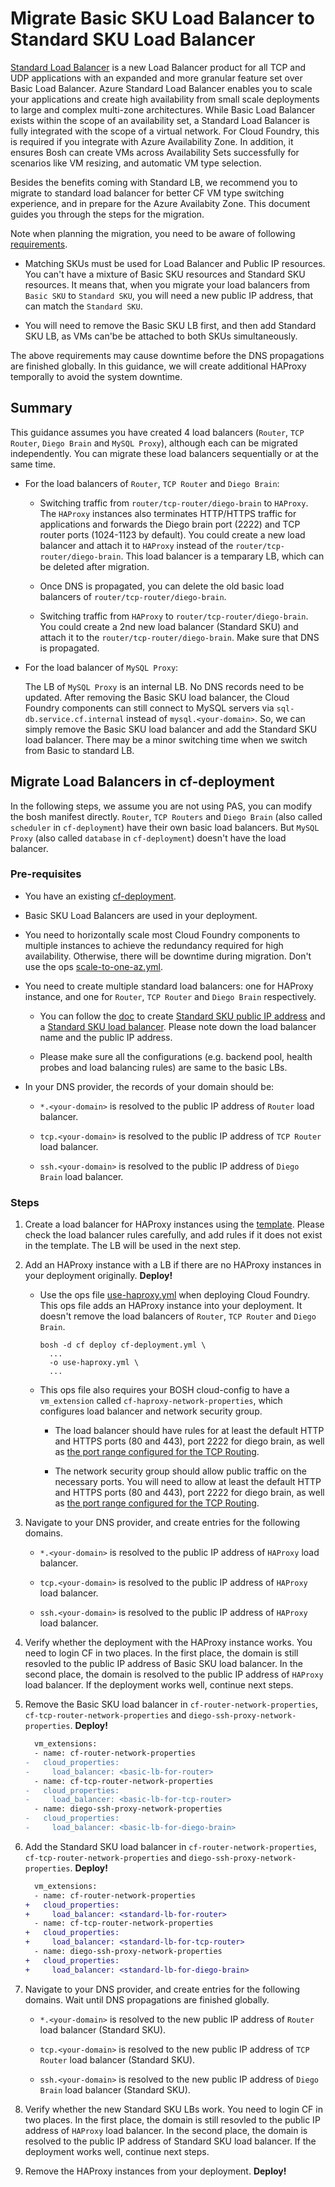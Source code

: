 # Migrate Basic SKU Load Balancer to Standard SKU Load Balancer

[Standard Load Balancer](https://docs.microsoft.com/en-us/azure/load-balancer/load-balancer-standard-overview) is a new Load Balancer product for all TCP and UDP applications with an expanded and more granular feature set over Basic Load Balancer. Azure Standard Load Balancer enables you to scale your applications and create high availability from small scale deployments to large and complex multi-zone architectures. While Basic Load Balancer exists within the scope of an availability set, a Standard Load Balancer is fully integrated with the scope of a virtual network. For Cloud Foundry, this is required if you integrate with Azure Availability Zone. In addition, it ensures Bosh can create VMs across Availability Sets successfully for scenarios like VM resizing, and automatic VM type selection.

Besides the benefits coming with Standard LB, we recommend you to migrate to standard load balancer for better CF VM type switching experience, and in prepare for the Azure Availabity Zone. This document guides you through the steps for the migration.

Note when planning the migration, you need to be aware of following [requirements](https://docs.microsoft.com/en-us/azure/load-balancer/load-balancer-standard-overview#migration-between-skus).

* Matching SKUs must be used for Load Balancer and Public IP resources. You can't have a mixture of Basic SKU resources and Standard SKU resources. It means that, when you migrate your load balancers from `Basic SKU` to `Standard SKU`, you will need a new public IP address, that can match the `Standard SKU`.

* You will need to remove the Basic SKU LB first, and then add Standard SKU LB, as VMs can'be be attached to both SKUs simultaneously.

The above requirements may cause downtime before the DNS propagations are finished globally. In this guidance, we will create additional HAProxy temporally to avoid the system downtime.

## Summary

This guidance assumes you have created 4 load balancers (`Router`, `TCP Router`, `Diego Brain` and `MySQL Proxy`), although each can be migrated independently. You can migrate these load balancers sequentially or at the same time.

* For the load balancers of `Router`, `TCP Router` and `Diego Brain`:

    * Switching traffic from `router/tcp-router/diego-brain` to `HAProxy`. The `HAProxy` instances also terminates HTTP/HTTPS traffic for applications and forwards the Diego brain port (2222) and TCP router ports (1024-1123 by default). You could create a new load balancer and attach it to `HAProxy` instead of the `router/tcp-router/diego-brain`. This load balancer is a temparary LB, which can be deleted after migration.

    * Once DNS is propagated, you can delete the old basic load balancers of `router/tcp-router/diego-brain`.

    * Switching traffic from `HAProxy` to `router/tcp-router/diego-brain`. You could create a 2nd new load balancer (Standard SKU) and attach it to the `router/tcp-router/diego-brain`. Make sure that DNS is propagated.

* For the load balancer of `MySQL Proxy`:

    The LB of `MySQL Proxy` is an internal LB. No DNS records need to be updated. After removing the Basic SKU load balancer, the Cloud Foundry components can still connect to MySQL servers via `sql-db.service.cf.internal` instead of `mysql.<your-domain>`. So, we can simply remove the Basic SKU load balancer and add the Standard SKU load balancer. There may be a minor switching time when we switch from Basic to standard LB.

## Migrate Load Balancers in cf-deployment

In the following steps, we assume you are not using PAS, you can modify the bosh manifest directly. `Router`, `TCP Routers` and `Diego Brain` (also called `scheduler` in `cf-deployment`) have their own basic load balancers. But `MySQL Proxy` (also called `database` in `cf-deployment`) doesn't have the load balancer.

### Pre-requisites

* You have an existing [cf-deployment](https://github.com/cloudfoundry/cf-deployment).

* Basic SKU Load Balancers are used in your deployment.

* You need to horizontally scale most Cloud Foundry components to multiple instances to achieve the redundancy required for high availability. Otherwise, there will be downtime during migration. Don't use the ops [scale-to-one-az.yml](https://github.com/cloudfoundry/cf-deployment/blob/master/operations/scale-to-one-az.yml).

* You need to create multiple standard load balancers: one for HAProxy instance, and one for `Router`, `TCP Router` and `Diego Brain` respectively.

    * You can follow the [doc](../standard-load-balancer) to create [Standard SKU public IP address](https://docs.microsoft.com/en-us/azure/virtual-network/virtual-network-public-ip-address) and a [Standard SKU load balancer](https://docs.microsoft.com/en-us/azure/load-balancer/load-balancer-standard-overview). Please note down the load balancer name and the public IP address.

    * Please make sure all the configurations (e.g. backend pool, health probes and load balancing rules) are same to the basic LBs.

* In your DNS provider, the records of your domain should be:

    * `*.<your-domain>` is resolved to the public IP address of `Router` load balancer.

    * `tcp.<your-domain>` is resolved to the public IP address of `TCP Router` load balancer.

    * `ssh.<your-domain>` is resolved to the public IP address of `Diego Brain` load balancer.

### Steps

1. Create a load balancer for HAProxy instances using the [template](../standard-load-balancers/load-balancer-for-haproxy.json). Please check the load balancer rules carefully, and add rules if it does not exist in the template. The LB will be used in the next step.

1. Add an HAProxy instance with a LB if there are no HAProxy instances in your deployment originally. **Deploy!**

    * Use the ops file [use-haproxy.yml](./use-haproxy.yml) when deploying Cloud Foundry. This ops file adds an HAProxy instance into your deployment. It doesn't remove the load balancers of `Router`, `TCP Router` and `Diego Brain`.

        ```
        bosh -d cf deploy cf-deployment.yml \
          ...
          -o use-haproxy.yml \
          ...
        ```

    * This ops file also requires your BOSH cloud-config to have a `vm_extension` called `cf-haproxy-network-properties`, which configures load balancer and network security group.

      * The load balancer should have rules for at least the default HTTP and HTTPS ports (80 and 443), port 2222 for diego brain, as well as [the port range configured for the TCP Routing](https://github.com/cloudfoundry/cf-deployment/blob/a6983a1b3345cd9f5af0f26d5c10265de0c7851f/cf-deployment.yml#L726).

      * The network security group should allow public traffic on the necessary ports. You will need to allow at least the default HTTP and HTTPS ports (80 and 443), port 2222 for diego brain, as well as [the port range configured for the TCP Routing](https://github.com/cloudfoundry/cf-deployment/blob/a6983a1b3345cd9f5af0f26d5c10265de0c7851f/cf-deployment.yml#L726).

1. Navigate to your DNS provider, and create entries for the following domains.

    * `*.<your-domain>` is resolved to the public IP address of `HAProxy` load balancer.

    * `tcp.<your-domain>` is resolved to the public IP address of `HAProxy` load balancer.

    * `ssh.<your-domain>` is resolved to the public IP address of `HAProxy` load balancer.

1. Verify whether the deployment with the HAProxy instance works. You need to login CF in two places. In the first place, the domain is still resovled to the public IP address of Basic SKU load balancer. In the second place, the domain is resolved to the public IP address of `HAProxy` load balancer. If the deployment works well, continue next steps.

1. Remove the Basic SKU load balancer in `cf-router-network-properties`, `cf-tcp-router-network-properties` and `diego-ssh-proxy-network-properties`. **Deploy!**

    ```diff
      vm_extensions:
      - name: cf-router-network-properties
    -   cloud_properties:
    -     load_balancer: <basic-lb-for-router>
      - name: cf-tcp-router-network-properties
    -   cloud_properties:
    -     load_balancer: <basic-lb-for-tcp-router>
      - name: diego-ssh-proxy-network-properties
    -   cloud_properties:
    -     load_balancer: <basic-lb-for-diego-brain>
    ```

1. Add the Standard SKU load balancer in `cf-router-network-properties`, `cf-tcp-router-network-properties` and `diego-ssh-proxy-network-properties`. **Deploy!**

    ```diff
      vm_extensions:
      - name: cf-router-network-properties
    +   cloud_properties:
    +     load_balancer: <standard-lb-for-router>
      - name: cf-tcp-router-network-properties
    +   cloud_properties:
    +     load_balancer: <standard-lb-for-tcp-router>
      - name: diego-ssh-proxy-network-properties
    +   cloud_properties:
    +     load_balancer: <standard-lb-for-diego-brain>
    ```

1. Navigate to your DNS provider, and create entries for the following domains. Wait until DNS propagations are finished globally.

    * `*.<your-domain>` is resolved to the new public IP address of `Router` load balancer (Standard SKU).

    * `tcp.<your-domain>` is resolved to the new public IP address of `TCP Router` load balancer (Standard SKU).

    * `ssh.<your-domain>` is resolved to the new public IP address of `Diego Brain` load balancer (Standard SKU).

1. Verify whether the new Standard SKU LBs work. You need to login CF in two places. In the first place, the domain is still resovled to the public IP address of `HAProxy` load balancer. In the second place, the domain is resolved to the public IP address of Standard SKU load balancer. If the deployment works well, continue next steps.

1. Remove the HAProxy instances from your deployment. **Deploy!**

